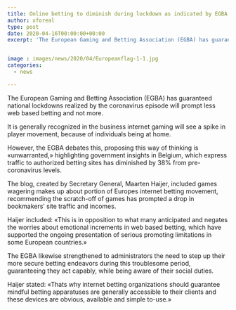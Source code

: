 ```yaml
---
title: Online betting to diminish during lockdown as indicated by EGBA
author: xforeal 
type: post
date: 2020-04-16T00:00:00+00:00
excerpt: 'The European Gaming and Betting Association (EGBA) has guaranteed national lockdowns achieved by the coronavirus flare-up will prompt less web based betting and not more '


image : images/news/2020/04/Europeanflag-1-1.jpg
categories:
  - news

---
```

The European Gaming and Betting Association (EGBA) has guaranteed national lockdowns realized by the coronavirus episode will prompt less web based betting and not more. 

It is generally recognized in the business internet gaming will see a spike in player movement, because of individuals being at home. 

However, the EGBA debates this, proposing this way of thinking is &#171;unwarranted,&#187; highlighting government insights in Belgium, which express traffic to authorized betting sites has diminished by 38&percnt; from pre-coronavirus levels. 

The blog, created by Secretary General, Maarten Haijer, included games wagering makes up about portion of Europes internet betting movement, recommending the scratch-off of games has prompted a drop in bookmakers&#8217; site traffic and incomes. 

Haijer included: &#171;This is in opposition to what many anticipated and negates the worries about emotional increments in web based betting, which have supported the ongoing presentation of serious promoting limitations in some European countries.&#187; 

The EGBA likewise strengthened to administrators the need to step up their more secure betting endeavors during this troublesome period, guaranteeing they act capably, while being aware of their social duties. 

Haijer stated: &#171;Thats why internet betting organizations should guarantee mindful betting apparatuses are generally accessible to their clients and these devices are obvious, available and simple to-use.&#187;